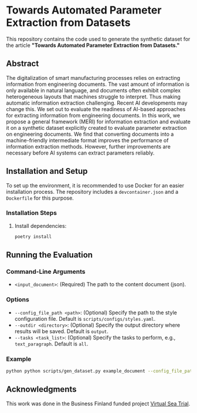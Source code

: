 # Towards Automated Parameter Extraction from Datasets

This repository contains the code used to generate the synthetic dataset for the article  **"Towards Automated Parameter Extraction from Datasets."** 


## Abstract
The digitalization of smart manufacturing processes relies on extracting information from engineering documents. The vast amount of information is only available in natural language, and documents often exhibit complex heterogeneous layouts that machines struggle to interpret. Thus making automatic information extraction challenging. Recent AI developments may change this. We set out to evaluate the readiness of AI-based approaches for extracting information from engineering documents. In this work, we propose a general framework (MERI) for information extraction and evaluate it on a synthetic dataset explicitly created to evaluate parameter extraction on engineering documents. We find that converting documents into a machine-friendly intermediate format improves the performance of information extraction methods. However, further improvements are necessary before AI systems can extract parameters reliably.


## Installation and Setup

To set up the environment, it is recommended to use Docker for an easier installation process. The repository includes a `devcontainer.json` and a `Dockerfile` for this purpose.

### Installation Steps
1. Install dependencies:
   ```bash
   poetry install
   ```


## Running the Evaluation

### Command-Line Arguments

- `<input_document>`: (Required) The path to the content document (json).

### Options

- `--config_file_path <path>`: (Optional) Specify the path to the style configuration file. Default is `scripts/configs/styles.yaml`.
- `--outdir <directory>`: (Optional) Specify the output directory where results will be saved. Default is `output`.
- `--tasks <task_list>`: (Optional) Specify the tasks to perform, e.g., `text_paragraph`. Default is `all`.


### Example
```bash
python python scripts/gen_dataset.py example_document --config_file_path scripts/configs/styles.yaml --outdir output
```

## Acknowledgments
This work was done in the Business Finland funded project [Virtual Sea Trial](https://virtualseatrial.fi/).

